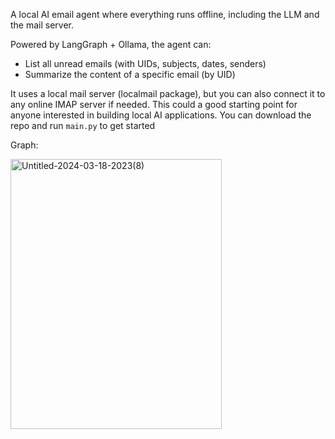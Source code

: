 A local AI email agent where everything runs offline, including the LLM and the mail server.

Powered by LangGraph + Ollama, the agent can:
- List all unread emails (with UIDs, subjects, dates, senders)
- Summarize the content of a specific email (by UID)

It uses a local mail server (localmail package), but you can also connect it to any online IMAP server if needed.
This could a good starting point for anyone interested in building local AI applications. You can download the repo and run `main.py` to get started

Graph:

<img width="338" height="432" alt="Untitled-2024-03-18-2023(8)" src="https://github.com/user-attachments/assets/c2047ffa-0b2d-417f-ac82-c2eeba255b13" />
